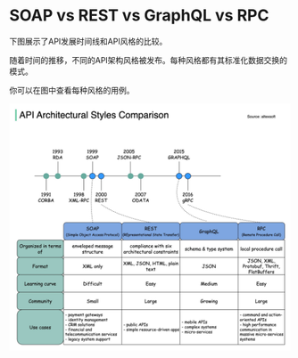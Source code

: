 # SOAP vs REST vs GraphQL vs RPC


下图展示了API发展时间线和API风格的比较。

随着时间的推移，不同的API架构风格被发布。每种风格都有其标准化数据交换的模式。

你可以在图中查看每种风格的用例。

<p> <img src="../images/SOAP vs REST vs GraphQL vs RPC.jpeg" /> </p>